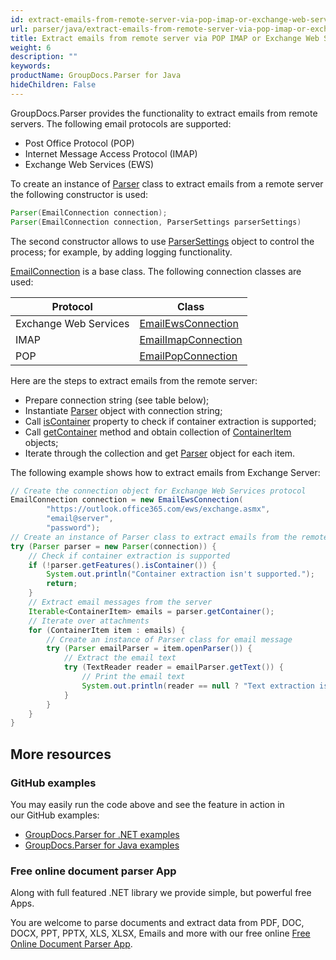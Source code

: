 ```yaml
---
id: extract-emails-from-remote-server-via-pop-imap-or-exchange-web-services-protocols
url: parser/java/extract-emails-from-remote-server-via-pop-imap-or-exchange-web-services-protocols
title: Extract emails from remote server via POP IMAP or Exchange Web Services protocols
weight: 6
description: ""
keywords: 
productName: GroupDocs.Parser for Java
hideChildren: False
---
```

GroupDocs.Parser provides the functionality to extract emails from remote servers. The following email protocols are supported:

*   Post Office Protocol (POP)
*   Internet Message Access Protocol (IMAP)
*   Exchange Web Services (EWS)

To create an instance of [Parser](https://reference.groupdocs.com/java/parser/com.groupdocs.parser/Parser) class to extract emails from a remote server the following constructor is used:

```java
Parser(EmailConnection connection);
Parser(EmailConnection connection, ParserSettings parserSettings)
```

The second constructor allows to use [ParserSettings](https://reference.groupdocs.com/parser/java/com.groupdocs.parser.options/ParserSettings) object to control the process; for example, by adding logging functionality.

[EmailConnection](https://reference.groupdocs.com/parser/java/com.groupdocs.parser.options/EmailConnection) is a base class. The following connection classes are used:

| Protocol | Class |
| --- | --- |
| Exchange Web Services | [EmailEwsConnection](https://reference.groupdocs.com/parser/java/com.groupdocs.parser.options/EmailEwsConnection) |
| IMAP | [EmailImapConnection](https://reference.groupdocs.com/parser/java/com.groupdocs.parser.options/EmailImapConnection) |
| POP | [EmailPopConnection](https://reference.groupdocs.com/parser/java/com.groupdocs.parser.options/EmailPopConnection) |

Here are the steps to extract emails from the remote server:

*   Prepare connection string (see table below);
*   Instantiate [Parser](https://reference.groupdocs.com/java/parser/com.groupdocs.parser/Parser) object with connection string;
*   Call [isContainer](https://reference.groupdocs.com/java/parser/com.groupdocs.parser.options/Features#isContainer())  property to check if container extraction is supported;
*   Call [getContainer](https://reference.groupdocs.com/java/parser/com.groupdocs.parser/Parser#getContainer()) method and obtain collection of [ContainerItem](https://reference.groupdocs.com/java/parser/com.groupdocs.parser.data/ContainerItem) objects;
*   Iterate through the collection and get [Parser](https://reference.groupdocs.com/java/parser/com.groupdocs.parser/Parser) object for each item.

The following example shows how to extract emails from Exchange Server:

```java
// Create the connection object for Exchange Web Services protocol
EmailConnection connection = new EmailEwsConnection(
        "https://outlook.office365.com/ews/exchange.asmx",
        "email@server",
        "password");
// Create an instance of Parser class to extract emails from the remote server
try (Parser parser = new Parser(connection)) {
    // Check if container extraction is supported
    if (!parser.getFeatures().isContainer()) {
        System.out.println("Container extraction isn't supported.");
        return;
    }
    // Extract email messages from the server
    Iterable<ContainerItem> emails = parser.getContainer();
    // Iterate over attachments
    for (ContainerItem item : emails) {
        // Create an instance of Parser class for email message
        try (Parser emailParser = item.openParser()) {
            // Extract the email text
            try (TextReader reader = emailParser.getText()) {
                // Print the email text
                System.out.println(reader == null ? "Text extraction isn't supported." : reader.readToEnd());
            }
        }
    }
}
```

## More resources

### GitHub examples

You may easily run the code above and see the feature in action in our GitHub examples:

*   [GroupDocs.Parser for .NET examples](https://github.com/groupdocs-parser/GroupDocs.Parser-for-.NET)    
*   [GroupDocs.Parser for Java examples](https://github.com/groupdocs-parser/GroupDocs.Parser-for-Java)    

### Free online document parser App

Along with full featured .NET library we provide simple, but powerful free Apps.

You are welcome to parse documents and extract data from PDF, DOC, DOCX, PPT, PPTX, XLS, XLSX, Emails and more with our free online [Free Online Document Parser App](https://products.groupdocs.app/parser).